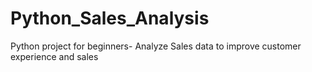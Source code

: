 # Python_Sales_Analysis
Python project for beginners- Analyze Sales data to improve customer experience and sales
